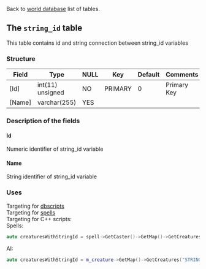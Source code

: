 Back to [world database](mangosdb_struct) list of tables.

## The `string_id` table

This table contains id and string connection between string_id variables

### Structure

| Field                           | Type             | NULL | Key     | Default | Comments                    |
| ------------------------------- | ---------------- | ---- | ------- | ------- | --------------------------- |
| [Id]     | int(11) unsigned | NO   | PRIMARY | 0       | Primary Key |
| [Name]   | varchar(255) | YES  |         |         |                             |

### Description of the fields

#### Id

Numeric identifier of string_id variable

#### Name

String identifier of string_id variable

### Uses

Targeting for [dbscripts](dbscripts)  
Targeting for [spells](spell_script_target)  
Targeting for C++ scripts:  
Spells:  
```cpp
auto creaturesWithStringId = spell->GetCaster()->GetMap()->GetCreatures("STRING_ID");
```  
AI:  
```cpp
auto creaturesWithStringId = m_creature->GetMap()->GetCreatures("STRING_ID");
```